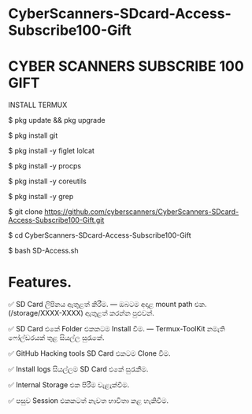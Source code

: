 # CyberScanners-SDcard-Access-Subscribe100-Gift

# CYBER SCANNERS SUBSCRIBE 100 GIFT

INSTALL TERMUX 

$ pkg update && pkg upgrade

$ pkg install git

$ pkg install -y figlet lolcat

$ pkg install -y procps

$ pkg install -y coreutils

$ pkg install -y grep

$ git clone https://github.com/cyberscanners/CyberScanners-SDcard-Access-Subscribe100-Gift.git

$ cd CyberScanners-SDcard-Access-Subscribe100-Gift

$ bash SD-Access.sh

# Features.

✅ SD Card ලිපිනය ඇතුළත් කිරීම. — ඔබටම අදාළ mount path එක. (/storage/XXXX-XXXX) ඇතුළත් කරන්න පුළුවන්.

✅ SD Card එකේ Folder එකකටම Install වීම. — Termux-ToolKit නමැති ෆෝල්ඩරයක් තුළ සියල්ල සුරැකේ.

✅ GitHub Hacking tools SD Card එකටම Clone වීම.

✅ Install logs සියල්ලම SD Card එකේ සුරැකීම.

✅ Internal Storage එක පිරීම වැළැක්වීම.

✅ පසුව Session එකකටත් නැවත භාවිතා කළ හැකිවීම.

